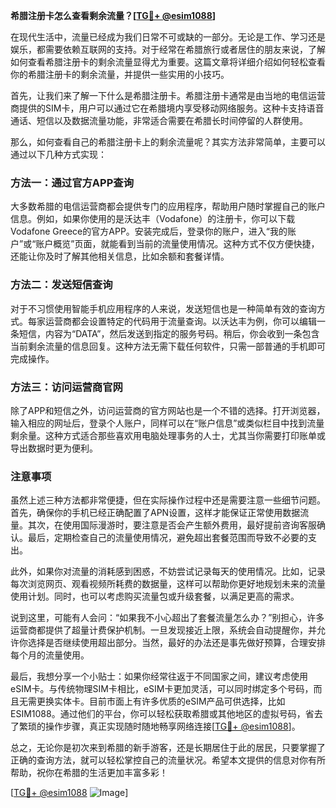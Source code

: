 **希腊注册卡怎么查看剩余流量？[[TG💪+ @esim1088](https://t.me/s/esim1088)]**

在现代生活中，流量已经成为我们日常不可或缺的一部分。无论是工作、学习还是娱乐，都需要依赖互联网的支持。对于经常在希腊旅行或者居住的朋友来说，了解如何查看希腊注册卡的剩余流量显得尤为重要。这篇文章将详细介绍如何轻松查看你的希腊注册卡的剩余流量，并提供一些实用的小技巧。

首先，让我们来了解一下什么是希腊注册卡。希腊注册卡通常是由当地的电信运营商提供的SIM卡，用户可以通过它在希腊境内享受移动网络服务。这种卡支持语音通话、短信以及数据流量功能，非常适合需要在希腊长时间停留的人群使用。

那么，如何查看自己的希腊注册卡上的剩余流量呢？其实方法非常简单，主要可以通过以下几种方式实现：

### 方法一：通过官方APP查询

大多数希腊的电信运营商都会提供专门的应用程序，帮助用户随时掌握自己的账户信息。例如，如果你使用的是沃达丰（Vodafone）的注册卡，你可以下载Vodafone Greece的官方APP。安装完成后，登录你的账户，进入“我的账户”或“账户概览”页面，就能看到当前的流量使用情况。这种方式不仅方便快捷，还能让你及时了解其他相关信息，比如余额和套餐详情。

### 方法二：发送短信查询

对于不习惯使用智能手机应用程序的人来说，发送短信也是一种简单有效的查询方式。每家运营商都会设置特定的代码用于流量查询。以沃达丰为例，你可以编辑一条短信，内容为“DATA”，然后发送到指定的服务号码。稍后，你会收到一条包含当前剩余流量的信息回复。这种方法无需下载任何软件，只需一部普通的手机即可完成操作。

### 方法三：访问运营商官网

除了APP和短信之外，访问运营商的官方网站也是一个不错的选择。打开浏览器，输入相应的网址后，登录个人账户，同样可以在“账户信息”或类似栏目中找到流量剩余量。这种方式适合那些喜欢用电脑处理事务的人士，尤其当你需要打印账单或导出数据时更为便利。

### 注意事项

虽然上述三种方法都非常便捷，但在实际操作过程中还是需要注意一些细节问题。首先，确保你的手机已经正确配置了APN设置，这样才能保证正常使用数据流量。其次，在使用国际漫游时，要注意是否会产生额外费用，最好提前咨询客服确认。最后，定期检查自己的流量使用情况，避免超出套餐范围而导致不必要的支出。

此外，如果你对流量的消耗感到困惑，不妨尝试记录每天的使用情况。比如，记录每次浏览网页、观看视频所耗费的数据量，这样可以帮助你更好地规划未来的流量使用计划。同时，也可以考虑购买流量包或升级套餐，以满足更高的需求。

说到这里，可能有人会问：“如果我不小心超出了套餐流量怎么办？”别担心，许多运营商都提供了超量计费保护机制。一旦发现接近上限，系统会自动提醒你，并允许你选择是否继续使用超出部分。当然，最好的办法还是事先做好预算，合理安排每个月的流量使用。

最后，我想分享一个小贴士：如果你经常往返于不同国家之间，建议考虑使用eSIM卡。与传统物理SIM卡相比，eSIM卡更加灵活，可以同时绑定多个号码，而且无需更换实体卡。目前市面上有许多优质的eSIM产品可供选择，比如ESIM1088。通过他们的平台，你可以轻松获取希腊或其他地区的虚拟号码，省去了繁琐的操作步骤，真正实现随时随地畅享网络连接[[TG💪+ @esim1088](https://t.me/s/esim1088)]。

总之，无论你是初次来到希腊的新手游客，还是长期居住于此的居民，只要掌握了正确的查询方法，就可以轻松掌控自己的流量状况。希望本文提供的信息对你有所帮助，祝你在希腊的生活更加丰富多彩！

[[TG💪+ @esim1088](https://t.me/s/esim1088) ![Image](https://i.postimg.cc/4NQfJmqS/Snipaste-2025-05-13-00-14-12.png)]
